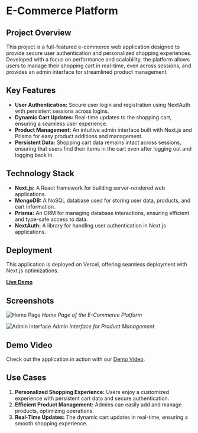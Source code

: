 # **E-Commerce Platform**

## **Project Overview**

This project is a full-featured e-commerce web application designed to provide secure user authentication and personalized shopping experiences. Developed with a focus on performance and scalability, the platform allows users to manage their shopping cart in real-time, even across sessions, and provides an admin interface for streamlined product management.

## **Key Features**

- **User Authentication:** Secure user login and registration using NextAuth with persistent sessions across logins.
- **Dynamic Cart Updates:** Real-time updates to the shopping cart, ensuring a seamless user experience.
- **Product Management:** An intuitive admin interface built with Next.js and Prisma for easy product additions and management.
- **Persistent Data:** Shopping cart data remains intact across sessions, ensuring that users find their items in the cart even after logging out and logging back in.

## **Technology Stack**

- **Next.js:** A React framework for building server-rendered web applications.
- **MongoDB:** A NoSQL database used for storing user data, products, and cart information.
- **Prisma:** An ORM for managing database interactions, ensuring efficient and type-safe access to data.
- **NextAuth:** A library for handling user authentication in Next.js applications.

## **Deployment**

This application is deployed on Vercel, offering seamless deployment with Next.js optimizations.

**[Live Demo](#)**

## **Screenshots**

![Home Page](images/home-page.png)
*Home Page of the E-Commerce Platform*

![Admin Interface](images/admin-interface.png)
*Admin Interface for Product Management*

## **Demo Video**

Check out the application in action with our [Demo Video](https://www.loom.com/share/demo-video-link).

## **Use Cases**

1. **Personalized Shopping Experience:** Users enjoy a customized experience with persistent cart data and secure authentication.
2. **Efficient Product Management:** Admins can easily add and manage products, optimizing operations.
3. **Real-Time Updates:** The dynamic cart updates in real-time, ensuring a smooth shopping experience.
